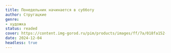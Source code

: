 ```yaml
---
title: Понедельник начинается в субботу
author: Стругацкие
genre:
- художка
status: readed
cover: https://content.img-gorod.ru/pim/products/images/ff/7a/018fa152-93f5-7bbb-b00c-e7fe55c7ff7a.jpg?width=0&height=1200&fit=bounds
date: 2024-12-04
headless: true
---
```


